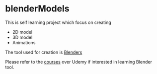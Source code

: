 # blenderModels
This is self learning project which focus on creating
* 2D model 
* 3D model
* Animations

The tool used for creation is [Blenders](https://www.blender.org/)

Please refer to the [courses](https://www.udemy.com/topic/3d-modeling/) over Udemy if interested in learning Blender tool.
